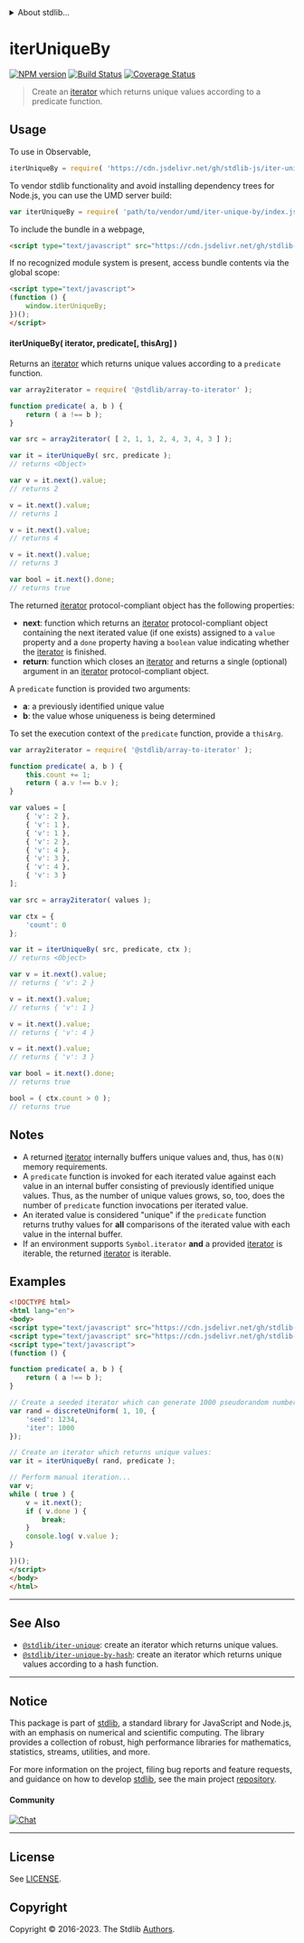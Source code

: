 <!--

@license Apache-2.0

Copyright (c) 2019 The Stdlib Authors.

Licensed under the Apache License, Version 2.0 (the "License");
you may not use this file except in compliance with the License.
You may obtain a copy of the License at

   http://www.apache.org/licenses/LICENSE-2.0

Unless required by applicable law or agreed to in writing, software
distributed under the License is distributed on an "AS IS" BASIS,
WITHOUT WARRANTIES OR CONDITIONS OF ANY KIND, either express or implied.
See the License for the specific language governing permissions and
limitations under the License.

-->


<details>
  <summary>
    About stdlib...
  </summary>
  <p>We believe in a future in which the web is a preferred environment for numerical computation. To help realize this future, we've built stdlib. stdlib is a standard library, with an emphasis on numerical and scientific computation, written in JavaScript (and C) for execution in browsers and in Node.js.</p>
  <p>The library is fully decomposable, being architected in such a way that you can swap out and mix and match APIs and functionality to cater to your exact preferences and use cases.</p>
  <p>When you use stdlib, you can be absolutely certain that you are using the most thorough, rigorous, well-written, studied, documented, tested, measured, and high-quality code out there.</p>
  <p>To join us in bringing numerical computing to the web, get started by checking us out on <a href="https://github.com/stdlib-js/stdlib">GitHub</a>, and please consider <a href="https://opencollective.com/stdlib">financially supporting stdlib</a>. We greatly appreciate your continued support!</p>
</details>

# iterUniqueBy

[![NPM version][npm-image]][npm-url] [![Build Status][test-image]][test-url] [![Coverage Status][coverage-image]][coverage-url] <!-- [![dependencies][dependencies-image]][dependencies-url] -->

> Create an [iterator][mdn-iterator-protocol] which returns unique values according to a predicate function.

<!-- Section to include introductory text. Make sure to keep an empty line after the intro `section` element and another before the `/section` close. -->

<section class="intro">

</section>

<!-- /.intro -->

<!-- Package usage documentation. -->



<section class="usage">

## Usage

To use in Observable,

```javascript
iterUniqueBy = require( 'https://cdn.jsdelivr.net/gh/stdlib-js/iter-unique-by@v0.1.1-umd/browser.js' )
```

To vendor stdlib functionality and avoid installing dependency trees for Node.js, you can use the UMD server build:

```javascript
var iterUniqueBy = require( 'path/to/vendor/umd/iter-unique-by/index.js' )
```

To include the bundle in a webpage,

```html
<script type="text/javascript" src="https://cdn.jsdelivr.net/gh/stdlib-js/iter-unique-by@v0.1.1-umd/browser.js"></script>
```

If no recognized module system is present, access bundle contents via the global scope:

```html
<script type="text/javascript">
(function () {
    window.iterUniqueBy;
})();
</script>
```

#### iterUniqueBy( iterator, predicate\[, thisArg] )

Returns an [iterator][mdn-iterator-protocol] which returns unique values according to a `predicate` function.

```javascript
var array2iterator = require( '@stdlib/array-to-iterator' );

function predicate( a, b ) {
    return ( a !== b );
}

var src = array2iterator( [ 2, 1, 1, 2, 4, 3, 4, 3 ] );

var it = iterUniqueBy( src, predicate );
// returns <Object>

var v = it.next().value;
// returns 2

v = it.next().value;
// returns 1

v = it.next().value;
// returns 4

v = it.next().value;
// returns 3

var bool = it.next().done;
// returns true
```

The returned [iterator][mdn-iterator-protocol] protocol-compliant object has the following properties:

-   **next**: function which returns an [iterator][mdn-iterator-protocol] protocol-compliant object containing the next iterated value (if one exists) assigned to a `value` property and a `done` property having a `boolean` value indicating whether the [iterator][mdn-iterator-protocol] is finished.
-   **return**: function which closes an [iterator][mdn-iterator-protocol] and returns a single (optional) argument in an [iterator][mdn-iterator-protocol] protocol-compliant object.

A `predicate` function is provided two arguments:

-   **a**: a previously identified unique value
-   **b**: the value whose uniqueness is being determined

To set the execution context of the `predicate` function, provide a `thisArg`.

<!-- eslint-disable object-curly-newline -->

```javascript
var array2iterator = require( '@stdlib/array-to-iterator' );

function predicate( a, b ) {
    this.count += 1;
    return ( a.v !== b.v );
}

var values = [
    { 'v': 2 },
    { 'v': 1 },
    { 'v': 1 },
    { 'v': 2 },
    { 'v': 4 },
    { 'v': 3 },
    { 'v': 4 },
    { 'v': 3 }
];

var src = array2iterator( values );

var ctx = {
    'count': 0
};

var it = iterUniqueBy( src, predicate, ctx );
// returns <Object>

var v = it.next().value;
// returns { 'v': 2 }

v = it.next().value;
// returns { 'v': 1 }

v = it.next().value;
// returns { 'v': 4 }

v = it.next().value;
// returns { 'v': 3 }

var bool = it.next().done;
// returns true

bool = ( ctx.count > 0 );
// returns true
```

</section>

<!-- /.usage -->

<!-- Package usage notes. Make sure to keep an empty line after the `section` element and another before the `/section` close. -->

<section class="notes">

## Notes

-   A returned [iterator][mdn-iterator-protocol] internally buffers unique values and, thus, has `O(N)` memory requirements.
-   A `predicate` function is invoked for each iterated value against each value in an internal buffer consisting of previously identified unique values. Thus, as the number of unique values grows, so, too, does the number of `predicate` function invocations per iterated value.
-   An iterated value is considered "unique" if the `predicate` function returns truthy values for **all** comparisons of the iterated value with each value in the internal buffer.
-   If an environment supports `Symbol.iterator` **and** a provided [iterator][mdn-iterator-protocol] is iterable, the returned [iterator][mdn-iterator-protocol] is iterable.

</section>

<!-- /.notes -->

<!-- Package usage examples. -->

<section class="examples">

## Examples

<!-- eslint no-undef: "error" -->

```html
<!DOCTYPE html>
<html lang="en">
<body>
<script type="text/javascript" src="https://cdn.jsdelivr.net/gh/stdlib-js/random-iter-discrete-uniform@umd/browser.js"></script>
<script type="text/javascript" src="https://cdn.jsdelivr.net/gh/stdlib-js/iter-unique-by@v0.1.1-umd/browser.js"></script>
<script type="text/javascript">
(function () {

function predicate( a, b ) {
    return ( a !== b );
}

// Create a seeded iterator which can generate 1000 pseudorandom numbers:
var rand = discreteUniform( 1, 10, {
    'seed': 1234,
    'iter': 1000
});

// Create an iterator which returns unique values:
var it = iterUniqueBy( rand, predicate );

// Perform manual iteration...
var v;
while ( true ) {
    v = it.next();
    if ( v.done ) {
        break;
    }
    console.log( v.value );
}

})();
</script>
</body>
</html>
```

</section>

<!-- /.examples -->

<!-- Section to include cited references. If references are included, add a horizontal rule *before* the section. Make sure to keep an empty line after the `section` element and another before the `/section` close. -->

<section class="references">

</section>

<!-- /.references -->

<!-- Section for related `stdlib` packages. Do not manually edit this section, as it is automatically populated. -->

<section class="related">

* * *

## See Also

-   <span class="package-name">[`@stdlib/iter-unique`][@stdlib/iter/unique]</span><span class="delimiter">: </span><span class="description">create an iterator which returns unique values.</span>
-   <span class="package-name">[`@stdlib/iter-unique-by-hash`][@stdlib/iter/unique-by-hash]</span><span class="delimiter">: </span><span class="description">create an iterator which returns unique values according to a hash function.</span>

</section>

<!-- /.related -->

<!-- Section for all links. Make sure to keep an empty line after the `section` element and another before the `/section` close. -->


<section class="main-repo" >

* * *

## Notice

This package is part of [stdlib][stdlib], a standard library for JavaScript and Node.js, with an emphasis on numerical and scientific computing. The library provides a collection of robust, high performance libraries for mathematics, statistics, streams, utilities, and more.

For more information on the project, filing bug reports and feature requests, and guidance on how to develop [stdlib][stdlib], see the main project [repository][stdlib].

#### Community

[![Chat][chat-image]][chat-url]

---

## License

See [LICENSE][stdlib-license].


## Copyright

Copyright &copy; 2016-2023. The Stdlib [Authors][stdlib-authors].

</section>

<!-- /.stdlib -->

<!-- Section for all links. Make sure to keep an empty line after the `section` element and another before the `/section` close. -->

<section class="links">

[npm-image]: http://img.shields.io/npm/v/@stdlib/iter-unique-by.svg
[npm-url]: https://npmjs.org/package/@stdlib/iter-unique-by

[test-image]: https://github.com/stdlib-js/iter-unique-by/actions/workflows/test.yml/badge.svg?branch=v0.1.1
[test-url]: https://github.com/stdlib-js/iter-unique-by/actions/workflows/test.yml?query=branch:v0.1.1

[coverage-image]: https://img.shields.io/codecov/c/github/stdlib-js/iter-unique-by/main.svg
[coverage-url]: https://codecov.io/github/stdlib-js/iter-unique-by?branch=main

<!--

[dependencies-image]: https://img.shields.io/david/stdlib-js/iter-unique-by.svg
[dependencies-url]: https://david-dm.org/stdlib-js/iter-unique-by/main

-->

[chat-image]: https://img.shields.io/gitter/room/stdlib-js/stdlib.svg
[chat-url]: https://app.gitter.im/#/room/#stdlib-js_stdlib:gitter.im

[stdlib]: https://github.com/stdlib-js/stdlib

[stdlib-authors]: https://github.com/stdlib-js/stdlib/graphs/contributors

[umd]: https://github.com/umdjs/umd
[es-module]: https://developer.mozilla.org/en-US/docs/Web/JavaScript/Guide/Modules

[deno-url]: https://github.com/stdlib-js/iter-unique-by/tree/deno
[umd-url]: https://github.com/stdlib-js/iter-unique-by/tree/umd
[esm-url]: https://github.com/stdlib-js/iter-unique-by/tree/esm
[branches-url]: https://github.com/stdlib-js/iter-unique-by/blob/main/branches.md

[stdlib-license]: https://raw.githubusercontent.com/stdlib-js/iter-unique-by/main/LICENSE

[mdn-iterator-protocol]: https://developer.mozilla.org/en-US/docs/Web/JavaScript/Reference/Iteration_protocols#The_iterator_protocol

<!-- <related-links> -->

[@stdlib/iter/unique]: https://github.com/stdlib-js/iter-unique/tree/umd

[@stdlib/iter/unique-by-hash]: https://github.com/stdlib-js/iter-unique-by-hash/tree/umd

<!-- </related-links> -->

</section>

<!-- /.links -->
